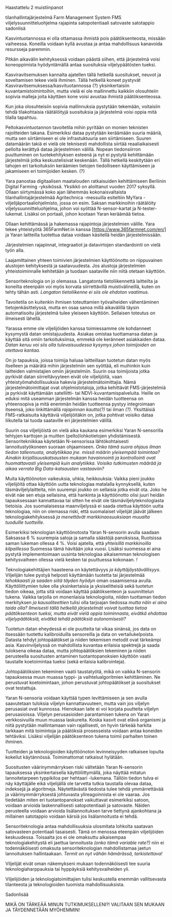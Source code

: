 Haastattelu 2 muistiinpanot

tilanhallintajärjestelmä Farm Management System FMS
viljelysuunnitteluohjelma
rajapinta
satopotentiaali
satovaste
satotappio
sadonlisä


Kasvintuotannossa ei olla ottamassa ihmistä pois päätöksenteosta, missään vaiheessa. Koneilla voidaan kyllä avustaa ja antaa mahdollisuus kanavoida resursseja paremmin.

Pitkän aikavälin kehityksessä voidaan päästä siihen, että järjestelmä voisi koneoppimista hyödyntämällä antaa suosituksia viljelypäätösten tueksi.

Kasviravitsemuksen kannalta ajatellen tällä hetkellä suositukset, neuvot ja soveltamisen tekee vielä ihminen. Tällä hetkellä koneet pystyvät Kasviravitsemuksessa/kasvituotannossa (?) yksinkertaisiin kuvantamistoimintoihin, mutta vielä ei ole mallinnettu kaikkiin olosuhteiin sopivia malleja joita käyttäen kone voisi avustaa ihmistä päätöksenteossa.

Kun joka olosuhteisiin sopivia mallinnuksia pystytään tekemään, voitaisiin tehdä tilakohtaisia räätälöityjä suosituksia ja järjestelmä voisi oppia mitä tilalla tapahtuu.

Peltokasvintuotannon tavoitetila mihin pyritään on monien teknisten rajoitteiden takana. Esimerkiksi dataa pystytään keräämään suuria määriä, mutta sen siirtämiseen ei ole infrastuktuuria sen siirtämiseen.
Suuren datamäärän takiä ei vielä ole teknisesti mahdollista siirtää reaaliaikaisesti pellolta kerättyä dataa järjestelmien välillä.
Nopean tiedonsiirron puuttuminen on tuotekehityksen esteenä ja nyt ei pystytä kehittämään järjestelmiä jotka keskustelisivat keskenään.
Tällä hetkellä keskitytään eri tahojen eri tarkoituksiin keräämien tietojen tiedolliseen käyttämiseen ja jakamiseen eri toimijoiden kesken. (?)

Yara panostaa digitaalisen maatalouden ratkaisuiden kehittämiseen Berliinin Digital Farming -yksikössä. Yksikkö on aloittanut vuoden 2017 syksyllä.
Ollaan siirtymässä koko ajan lähemmäs kokonaisvaltaista tilanhallintajärjestelmää
Agritechnica -messuilla esiteltiin MyYara -viljelijäportaaliohjelmisto, jossa on esim. Saksan markkinoihin räätälöity viljelysuunnitteluohjelma, johon voi syöttää N-sensor-kartat ja N-tester-lukemat.
Lisäksi on portaali, johon kootaan Yaran keräämää tietoa.

Ollaan kehittämässä ja hakemassa rajapintoja järjestelmien välille. Yara tekee yhteistyötä 365FarmNet:in kanssa [https://www.365farmnet.com/en/] ja Yaran laitteilla tuotettua dataa voidaan käsitellä heidän järjestelmissään.

Järjestelmien rajapinnat, integraatiot ja datavirtojen standardointi on vielä työn alla.

Laajamittainen yhteen toimivien järjestelmien käyttöönotto on riippuvainen alustojen kehityksestä ja saatavuudesta. Jos alustoja järjestelmien yhteistoiminnalle kehitetään ja tuodaan saataville niin niitä otetaan käyttöön.

Sensoriteknologia on jo olemassa. Langatonta tietoliikennettä laitteilta ja koneilta eteenpäin voi myös korvata siirrettävillä muistivälineillä, kuten on tehty tähän asti. *Langaton tietoliikenne ei siis ole ehdoton vaatimus.*

Tavoitetila on kuitenkin ihmisen toteuttamien työvaiheiden vähentäminen tietojenkäsittelyssä, mutta en osaa sanoa millä aikavälillä täysin automatisoitu järjestelmä tulee yleiseen käyttöön. Sellaisen toteutus on ilmeisesti lähellä.

Yarassa emme ole viljelijöiden kanssa toimiessamme ole kohdanneet kysymystä datan omistajuudesta. Asiakas omistaa tuottamansa datan ja käyttää sitä omiin tarkoituksiinsa, emmekä ole keränneet asiakkaiden dataa. *Datan keruu voi siis olla tulevaisuudessa kysymys johon toimijoiden on otettava kantaa.*

On jo tapauksia, joissa toimija haluaa laitteillaan tuotetun datan myös itselleen ja määrätä mihin järjestelmiin sen syöttää, eli muihinkin kuin laitteiden valmistajien omiin järjestelmiin. Suurin osa toimijoista jotka pyrkivät datan siirreltävyyteen eivät ole viljelijöitä, vaan yhteistyömahdollisuuksia hakevia järjestelmätoimittajia.
Nämä järjestelmätoimittajat ovat ohjelmistotaloja, jotka kehittävät FMS-järjestelmiä ja pyrkivät käyttämään satelliitti- tai NDVI-kuvantamispalveluita. Heille on eduksi mitä useamman järjestelmän kanssa heidän tuotteensa on yhteensopiva ja mitä enemmän heidän tuotteensa pystyy integroimaan itseensä, joko linkittämällä *rajapinnan kautta(?)* tai ilman *(?)*.
Yksittäisiä FMS-ratkaisuita käyttäviä viljelijöitäkin on, jotka pohtivat voisiko dataa liikutella tai tuoda saataville eri järjestelmien välillä.

Suurin osa viljelijöistä on vielä aika kaukana esimerkiksi Yaran N-sensorilla tehtyjen karttojen ja muitten (pelto)lohkotietojen yhdistämisestä. Sensoritekniikkaa käytetään N-sensorissa lähtökohtaisesti lannoitustyökoneen suoraan ohjaamiseen. *Onko tämä suora ohjaus ilman tiedon tallennusta, analytiikkaa jne. missä määrin yleisempää toimintaa? Ainakin kirjallisuuskatsausten mukaan havainnointi ja kontrollointi ovat huomattavasti yleisempiä kuin analytiikka. Voisiko tutkimusten määrää ja aikaa verrata Big Data-katsausten vastaaviin?*

Muita käyttöönoton vaikeuksia, uhkia, heikkouksia:
Vaikka pieni joukko viljelijöitä ottaa käyttöön uutta teknologiaa matalalla kynnyksellä, kuten täsmäviljelylaitteita, niin suurempi joukko on sellaisia jotka eivät ota.
Joko he eivät näe sen etuja sellaisina, että hankinta ja käyttöönotto olisi juuri heidän tapauksessaan kannattavaa tai sitten he eivät ole täsmäviljelyteknologiasta tietoisia.
Jos suomalaisessa maanviljelyssä ei saada otettua käyttöön uutta teknologiaa, niin on olemassa riski, että suomalaiset viljelijät jäävät jälkeen teknologiakehityksessä *ja menettävät markkinaosuuksiaan muualta tuoduille tuotteille*.

Esimerkiksi teknologian käyttöönotosta Yaran N-sensorin avulla saadaan Saksassa 6 % suurempia satoja ja samalla säästöjä panoksissa, Ruotsissa saman lukeman ollessa 4 %. Voisi ajatella, että *yhteisillä markkinoilla kilpaillessa* Suomessa tämä hävitään joka vuosi. 
Lisäksi suomessa ei aina pystytä implementoimaan uusinta teknologiaa aikaisemman teknologisen kehitysvaiheen ollessa vielä kesken tai puuttuessa kokonaan. *!*

Teknologiakehittäjien haasteena on käytettävyys *ja käyttäjäystävällisyys*. Viljelijän tulee pystyä helposti käyttämään tuotetta tai järjestelmää *tehokkaasti ja saaden siitä täyden hyödyn* oman osaamisensa avulla. Käyttöliittymien tulee olla yksinkertaisia ja yksiselitteisiä sekä tuotetun tiedon oikeaa, jotta sitä voidaan käyttää päätöksenteon ja suunnittelun tukena.
Vaikka tarjolla on monenlaisia teknologioita, niiden tuottaman tiedon merkityksen *ja kausaliteettien* tulisi olla tarjoajan tiedossa *mutta näin ei aina taida olla?* 
*Ilmeisesti tällä hetkellä järjestelmät voivat tuottaa tietoa päätöksenteon tueksi, mutta eivät vielä oppia toiminnasta, eivätkä ehdottaa viljelypäätöksiä, eivätkä tehdä päätöksiä autonomisesti?*

Tuotetun datan eheydessä ei ole puutteita tai vikaa sinänsä, jos data on itsessään tuotettu kalibroiduilla sensoreilla ja data on vertailukelpoista.
Datasta tehdyt johtopäätökset ja niiden tekemisen metodit ovat tärkeämpi asia.
Kasvinviljelyssä on mahdollista kuvantaa erilaisia spektrejä ja saada tuloksena oikeaa dataa, mutta johtopäätöksien tekeminen ja niiden perusteella suositusten antaminen tuotantopanoksien käyttöön vaatii taustalle koetoimintaa tueksi (sekä erilaisia kalibrointeja).

Johtopäätöksien tekeminen vaatii taustatyötä, mikä on vaikka N-sensorin tapauksessa muun muassa typpi- ja vaihtelualgoritmien kehittäminen. Ne perustuvat koetoimintaan, johon perustuvat johtopäätökset ja suositukset ovat testattuja.

Yaran N-sensoria voidaan käyttää typen levittämiseen ja sen avulla saavutetaan tuloksia viljelyn kannattavuuteen, mutta vain jos viljelyn perusasiat ovat kunnossa. Hienokaan laite ei voi korjata puutteita viljelyn perusasioissa.
Viljelyn perusasioiden parantamisen tukena on Yaran verkkosivuilla muun muassa laskureita.
Koska kasvit ovat elävä organismi ja niitä pystytään mallintamaan vain rajallisesti, on hyvin tärkeää harkita tarkkaan mitä toimintoja ja päätöksiä prosesseista voidaan antaa koneiden tehtäviksi. Lisäksi viljelijän päätöksenteon tukena toimii parhaiten toinen ihminen.

Tuotteiden ja teknologioiden käyttöönoton levinneisyyden ratkaisee lopulta kokeilut käytännössä. Toimimattomat ratkaisut hylätään.

Suositusten väärinymmärryksen riski vältetään Yaran N-sensorin tapauksessa yksinkertaisella käyttöliittymällä, joka näyttää mitatun lannoitetarpeen typpikiloa per hehtaari -lukemana. Tällöin tiedon tulva ei näy käyttäjälle eikä viljelijällä ole tarvetta tutkia taustalla olevaa dataa, indeksejä ja algoritmeja. Näytettävästä tiedosta tulee tehdä ymmärrettävää ja väärinymmärryksestä johtuvasta ylireagoinnista ei ole vaaraa.
Jos tiedetään miten eri tuotantopanokset vaikuttavat esimerkiksi satoon, voidaan arvioida laskennallisesti satopotentiaali ja satovaste. Näiden perusteella voidaan arvioida lisälannoituksen tarve tiettynä ajankohtana ja millainen satotappio voidaan kärsiä jos lisälannoitusta ei tehdä.

Sensoriteknologia antaa mahdollisuuksia ulosmitata lohkolta saatavan satovasteen potentiaali tasaisesti. Tämä on menossa eteenpäin viljelijöiden keskuudessa.
Toisaalta jos ei ole omaksuttu aikaisempaa teknologiakehitystä eli jaettua lannoitusta *(onko tämä variable rate?)* niin ei todennäköisesti omaksuta sensoriteknologian mahdollistamaa jaetun lannoituksen hallintaakaan. *Termit on nyt vähän hämärässä, tarkistettava!* 

Viljelijät eivät oman näkemykseni mukaan todennäköisesti tee suuria teknologiaharppauksia tai hyppäyksiä kehitysvaiheiden yli.

Viljelijöiden ja teknologiatoimittajien tulisi keskustella enemmän vallitsevasta tilanteesta ja teknologioiden tuomista mahdollisuuksista.

Sadonlisää 




MIKÄ ON TÄRKEÄÄ MINUN TUTKIMUKSELLENI?! VALITAAN SEN MUKAAN JA TÄYDENNETÄÄN MYÖHEMMIN!












































